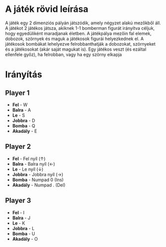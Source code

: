 # A játék rövid leírása
A játék egy 2 dimenziós pályán játszódik, amely négyzet alakú mezőkből áll. A játékot 2 játékos játsza,
akiknek 1-1 bomberman figurát irányítva céljuk, hogy egyedüliként maradjanak életben. A játékpálya
mezőin fal elemek, dobozok, szörnyek és maguk a játékosok figurái helyezkednek el. A játékosok
bombákat lehelyezve felrobbanthatják a dobozokat, szörnyeket és a játékosokat (akár saját magukat
is). Egy játékos veszt (és ezáltal ellenfele győz), ha felrobban, vagy ha egy szörny elkapja
# Irányítás
## Player 1
- **Fel** - W  
- **Balra** - A  
- **Le** - S  
- **Jobbra** - D  
- **Bomba** - Q  
- **Akadály** - E  

## Player 2
- **Fel** - Fel nyíl (↑)  
- **Balra** - Balra nyíl (←)  
- **Le** - Le nyíl (↓)  
- **Jobbra** - Jobbra nyíl (→)  
- **Bomba** - Numpad 0 (Ins)  
- **Akadály** - Numpad . (Del)  

## Player 3
- **Fel** - I  
- **Balra** - J  
- **Le** - K  
- **Jobbra** - L  
- **Bomba** - U  
- **Akadály** - O  
